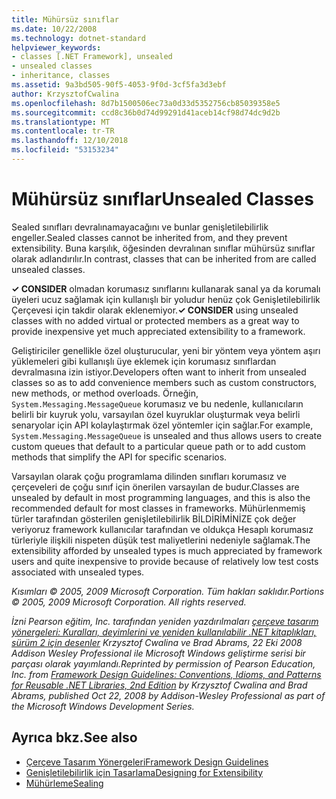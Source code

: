```yaml
---
title: Mühürsüz sınıflar
ms.date: 10/22/2008
ms.technology: dotnet-standard
helpviewer_keywords:
- classes [.NET Framework], unsealed
- unsealed classes
- inheritance, classes
ms.assetid: 9a3bd505-90f5-4053-9f0d-3cf5fa3d3ebf
author: KrzysztofCwalina
ms.openlocfilehash: 8d7b1500506ec73a0d33d5352756cb85039358e5
ms.sourcegitcommit: ccd8c36b0d74d99291d41aceb14cf98d74dc9d2b
ms.translationtype: MT
ms.contentlocale: tr-TR
ms.lasthandoff: 12/10/2018
ms.locfileid: "53153234"
---
```

# <a name="unsealed-classes"></a><span data-ttu-id="b5755-102">Mühürsüz sınıflar</span><span class="sxs-lookup"><span data-stu-id="b5755-102">Unsealed Classes</span></span>
<span data-ttu-id="b5755-103">Sealed sınıfları devralınamayacağını ve bunlar genişletilebilirlik engeller.</span><span class="sxs-lookup"><span data-stu-id="b5755-103">Sealed classes cannot be inherited from, and they prevent extensibility.</span></span> <span data-ttu-id="b5755-104">Buna karşılık, öğesinden devralınan sınıflar mühürsüz sınıflar olarak adlandırılır.</span><span class="sxs-lookup"><span data-stu-id="b5755-104">In contrast, classes that can be inherited from are called unsealed classes.</span></span>  
  
 <span data-ttu-id="b5755-105">**✓ CONSIDER** olmadan korumasız sınıflarını kullanarak sanal ya da korumalı üyeleri ucuz sağlamak için kullanışlı bir yoludur henüz çok Genişletilebilirlik Çerçevesi için takdir olarak eklenemiyor.</span><span class="sxs-lookup"><span data-stu-id="b5755-105">**✓ CONSIDER** using unsealed classes with no added virtual or protected members as a great way to provide inexpensive yet much appreciated extensibility to a framework.</span></span>  
  
 <span data-ttu-id="b5755-106">Geliştiriciler genellikle özel oluşturucular, yeni bir yöntem veya yöntem aşırı yüklemeleri gibi kullanışlı üye eklemek için korumasız sınıflardan devralmasına izin istiyor.</span><span class="sxs-lookup"><span data-stu-id="b5755-106">Developers often want to inherit from unsealed classes so as to add convenience members such as custom constructors, new methods, or method overloads.</span></span> <span data-ttu-id="b5755-107">Örneğin, `System.Messaging.MessageQueue` korumasız ve bu nedenle, kullanıcıların belirli bir kuyruk yolu, varsayılan özel kuyruklar oluşturmak veya belirli senaryolar için API kolaylaştırmak özel yöntemler için sağlar.</span><span class="sxs-lookup"><span data-stu-id="b5755-107">For example,  `System.Messaging.MessageQueue` is unsealed and thus allows users to create custom queues that default to a particular queue path or to add custom methods that simplify the API for specific scenarios.</span></span>  
  
 <span data-ttu-id="b5755-108">Varsayılan olarak çoğu programlama dilinden sınıfları korumasız ve çerçeveleri de çoğu sınıf için önerilen varsayılan de budur.</span><span class="sxs-lookup"><span data-stu-id="b5755-108">Classes are unsealed by default in most programming languages, and this is also the recommended default for most classes in frameworks.</span></span> <span data-ttu-id="b5755-109">Mühürlenmemiş türler tarafından gösterilen genişletilebilirlik BİLDİRİMİNİZE çok değer veriyoruz framework kullanıcılar tarafından ve oldukça Hesaplı korumasız türleriyle ilişkili nispeten düşük test maliyetlerini nedeniyle sağlamak.</span><span class="sxs-lookup"><span data-stu-id="b5755-109">The extensibility afforded by unsealed types is much appreciated by framework users and quite inexpensive to provide because of relatively low test costs associated with unsealed types.</span></span>  
  
 <span data-ttu-id="b5755-110">*Kısımları © 2005, 2009 Microsoft Corporation. Tüm hakları saklıdır.*</span><span class="sxs-lookup"><span data-stu-id="b5755-110">*Portions © 2005, 2009 Microsoft Corporation. All rights reserved.*</span></span>  
  
 <span data-ttu-id="b5755-111">*İzni Pearson eğitim, Inc. tarafından yeniden yazdırılmaları [çerçeve tasarım yönergeleri: Kuralları, deyimlerini ve yeniden kullanılabilir .NET kitaplıkları, sürüm 2 için desenler](https://www.informit.com/store/framework-design-guidelines-conventions-idioms-and-9780321545619) Krzysztof Cwalina ve Brad Abrams, 22 Eki 2008 Addison Wesley Professional ile Microsoft Windows geliştirme serisi bir parçası olarak yayımlandı.*</span><span class="sxs-lookup"><span data-stu-id="b5755-111">*Reprinted by permission of Pearson Education, Inc. from [Framework Design Guidelines: Conventions, Idioms, and Patterns for Reusable .NET Libraries, 2nd Edition](https://www.informit.com/store/framework-design-guidelines-conventions-idioms-and-9780321545619) by Krzysztof Cwalina and Brad Abrams, published Oct 22, 2008 by Addison-Wesley Professional as part of the Microsoft Windows Development Series.*</span></span>  
  
## <a name="see-also"></a><span data-ttu-id="b5755-112">Ayrıca bkz.</span><span class="sxs-lookup"><span data-stu-id="b5755-112">See also</span></span>

- [<span data-ttu-id="b5755-113">Çerçeve Tasarım Yönergeleri</span><span class="sxs-lookup"><span data-stu-id="b5755-113">Framework Design Guidelines</span></span>](../../../docs/standard/design-guidelines/index.md)  
- [<span data-ttu-id="b5755-114">Genişletilebilirlik için Tasarlama</span><span class="sxs-lookup"><span data-stu-id="b5755-114">Designing for Extensibility</span></span>](../../../docs/standard/design-guidelines/designing-for-extensibility.md)  
- [<span data-ttu-id="b5755-115">Mühürleme</span><span class="sxs-lookup"><span data-stu-id="b5755-115">Sealing</span></span>](../../../docs/standard/design-guidelines/sealing.md)
